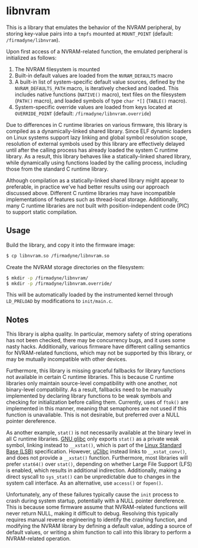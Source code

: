 # libnvram

This is a library that emulates the behavior of the NVRAM peripheral, by storing key-value pairs into a `tmpfs` mounted at `MOUNT_POINT` (default: `/firmadyne/libnvram`).

Upon first access of a NVRAM-related function, the emulated peripheral is initialized as follows:

1. The NVRAM filesystem is mounted
2. Built-in default values are loaded from the `NVRAM_DEFAULTS` macro
3. A built-in list of system-specific default value sources, defined by the `NVRAM_DEFAULTS_PATH` macro, is iteratively checked and loaded. This includes native functions (`NATIVE()` macro), text files on the filesystem (`PATH()` macro), and loaded symbols of type `char *[]` (`TABLE()` macro).
4. System-specific override values are loaded from keys located at `OVERRIDE_POINT` (default: `/firmadyne/libnvram.override`)

Due to differences in C runtime libraries on various firmware, this library is compiled as a dynamically-linked shared library. Since ELF dynamic loaders on Linux systems support lazy linking and global symbol resolution scope, resolution of external symbols used by this library are effectively delayed until after the calling process has already loaded the system C runtime library. As a result, this library behaves like a statically-linked shared library, while dynamically using functions loaded by the calling process, including those from the standard C runtime library.

Although compilation as a statically-linked shared library might appear to preferable, in practice we've had better results using our approach discussed above. Different C runtime libraries may have incompatible implementations of features such as thread-local storage. Additionally, many C runtime libraries are not built with position-independent code (PIC) to support static compilation.

## Usage

Build the library, and copy it into the firmware image:

```sh
$ cp libnvram.so /firmadyne/libnvram.so
```

Create the NVRAM storage directories on the filesystem:

```sh
$ mkdir -p /firmadyne/libnvram/
$ mkdir -p /firmadyne/libnvram.override/
```

This will be automatically loaded by the instrumented kernel through `LD_PRELOAD` by modifications to `init/main.c`.

## Notes

This library is alpha quality. In particular, memory safety of string operations has not been checked, there may be concurrency bugs, and it uses some nasty hacks. Additionally, various firmware have different calling semantics for NVRAM-related functions, which may not be supported by this library, or may be mutually incompatible with other devices.

Furthermore, this library is missing graceful fallbacks for library functions not available in certain C runtime libraries. This is because C runtime libraries only maintain source-level compatibility with one another, not binary-level compatibility. As a result, fallbacks need to be manually implemented by declaring library functions to be weak symbols and checking for initialization before calling them. Currently, uses of `ftok()` are implemented in this manner, meaning that semaphores are not used if this function is unavailable. This is not desirable, but preferred over a NULL pointer dereference.

As another example, `stat()` is not necessarily available at the binary level in all C runtime libraries. [GNU glibc](https://www.gnu.org/software/libc/) only exports `stat()` as a private weak symbol, linking instead to `__xstat()`, which is part of the [Linux Standard Base (LSB)](http://refspecs.linuxfoundation.org/lsb.shtml) specification. However, [uClibc](https://uclibc.org/) instead links to `__xstat_conv()`, and does not provide a `__xstat()` function. Furthermore, most libraries will prefer `stat64()` over `stat()`, depending on whether Large File Support (LFS) is enabled, which results in additional indirection. Additionally, making a direct syscall to `sys_stat()` can be unpredictable due to changes in the system call interface. As an alternative, use `access()` or `fopen()`.

Unfortunately, any of these failures typically cause the `init` process to crash during system startup, potentially with a NULL pointer dereference. This is because some firmware assume that NVRAM-related functions will never return NULL, making it difficult to debug. Resolving this typically requires manual reverse engineering to identify the crashing function, and modifying the NVRAM library by defining a default value, adding a source of default values, or writing a shim function to call into this library to perform a NVRAM-related operation.
